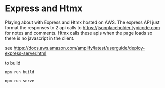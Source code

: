 # Express and Htmx

Playing about with Express and Htmx hosted on AWS. The express API just format the responses to 2 api calls to https://jsonplaceholder.typicode.com for notes and comments. Htmx calls these apis when the page loads so there is no javascript in the client. 


see https://docs.aws.amazon.com/amplify/latest/userguide/deploy-express-server.html

to build 

`npm run build`

`npm run serve`
